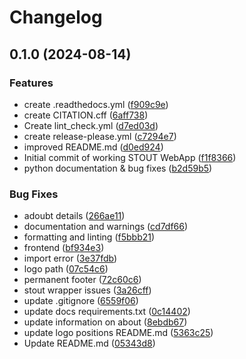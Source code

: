 # Changelog

## 0.1.0 (2024-08-14)


### Features

* create .readthedocs.yml ([f909c9e](https://github.com/Kohulan/STOUT_WebApp/commit/f909c9e85fe2ae49ae60569b5e9e9c081036c4c6))
* create CITATION.cff ([6aff738](https://github.com/Kohulan/STOUT_WebApp/commit/6aff738aa8e2244001c912b6d328a4847881f819))
* Create lint_check.yml ([d7ed03d](https://github.com/Kohulan/STOUT_WebApp/commit/d7ed03d63667feb96732d83d5ad1f99d77376049))
* create release-please.yml ([c7294e7](https://github.com/Kohulan/STOUT_WebApp/commit/c7294e74cc1ae69aa3efa4fbdb0ed42a9cb42cdc))
* improved README.md ([d0ed924](https://github.com/Kohulan/STOUT_WebApp/commit/d0ed924d99b0216c51289c536f213ee8570fb6c4))
* Initial commit of working STOUT WebApp ([f1f8366](https://github.com/Kohulan/STOUT_WebApp/commit/f1f8366fb9f7e0c8dcc5aad9aec3ed67373a8e22))
* python documentation & bug fixes ([b2d59b5](https://github.com/Kohulan/STOUT_WebApp/commit/b2d59b506579c542a9f9af8c385e203a26b1a31b))


### Bug Fixes

* adoubt details ([266ae11](https://github.com/Kohulan/STOUT_WebApp/commit/266ae114003306da2e82eaead3671a21ba4fa6c8))
* documentation and warnings ([cd7df66](https://github.com/Kohulan/STOUT_WebApp/commit/cd7df66242881cbe3d66a62609a1bbec4175e5a4))
* formatting and linting ([f5bbb21](https://github.com/Kohulan/STOUT_WebApp/commit/f5bbb2119b58de6ae97450750d64069319bca0a7))
* frontend ([bf934e3](https://github.com/Kohulan/STOUT_WebApp/commit/bf934e30e1bc6b4e0e9421e2b4898562356ba8dd))
* import error ([3e37fdb](https://github.com/Kohulan/STOUT_WebApp/commit/3e37fdb016b32d5d0c9478518333e6c237302c52))
* logo path ([07c54c6](https://github.com/Kohulan/STOUT_WebApp/commit/07c54c65367d434c5d4da56d8c667fe5db950e57))
* permanent footer ([72c60c6](https://github.com/Kohulan/STOUT_WebApp/commit/72c60c62ef9232e61c83e9b9747aa76cc5796d28))
* stout wrapper issues ([3a26cff](https://github.com/Kohulan/STOUT_WebApp/commit/3a26cff7f3eec111b46add8f736192f14a0b5338))
* update .gitignore ([6559f06](https://github.com/Kohulan/STOUT_WebApp/commit/6559f06d7990526fbb12339b0b450c3a3f0e8477))
* update docs requirements.txt ([0c14402](https://github.com/Kohulan/STOUT_WebApp/commit/0c14402204ca50c9e9cd3f0edb0c1e80d67a2451))
* update information on about ([8ebdb67](https://github.com/Kohulan/STOUT_WebApp/commit/8ebdb6771dd6da30d510f3ea1101365de718d17f))
* update logo positions README.md ([5363c25](https://github.com/Kohulan/STOUT_WebApp/commit/5363c2557eaab082712b6f0bf9c7efb8495e5e62))
* Update README.md ([05343d8](https://github.com/Kohulan/STOUT_WebApp/commit/05343d8d58a42f1c6c4288a0c62e40c573497602))
